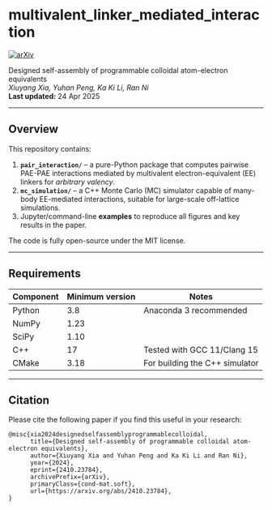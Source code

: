 # multivalent_linker_mediated_interaction
[![arXiv](https://img.shields.io/badge/arXiv-2410.23784-b31b1b.svg)](https://arxiv.org/abs/2410.23784)

Designed self-assembly of programmable colloidal atom-electron equivalents  
*Xiuyang Xia, Yuhan Peng, Ka Ki Li, Ran Ni*  
**Last updated:** 24 Apr 2025

---

## Overview
This repository contains:

1. **`pair_interaction/`** – a pure-Python package that computes pairwise PAE-PAE interactions mediated by multivalent electron-equivalent (EE) linkers for *arbitrary valency*.
2. **`mc_simulation/`** – a C++ Monte Carlo (MC) simulator capable of many-body EE-mediated interactions, suitable for large-scale off-lattice simulations.
3. Jupyter/command-line **examples** to reproduce all figures and key results in the paper.

The code is fully open-source under the MIT license.

---

## Requirements
| Component | Minimum version | Notes |
|-----------|-----------------|-------|
| Python    | 3.8             | Anaconda 3 recommended |
| NumPy     | 1.23            | |
| SciPy     | 1.10            | |
| C++       | 17              | Tested with GCC 11/Clang 15 |
| CMake     | 3.18            | For building the C++ simulator |

---

## Citation

Please cite the following paper if you find this useful in your research:
```
@misc{xia2024designedselfassemblyprogrammablecolloidal,
      title={Designed self-assembly of programmable colloidal atom-electron equivalents}, 
      author={Xiuyang Xia and Yuhan Peng and Ka Ki Li and Ran Ni},
      year={2024},
      eprint={2410.23784},
      archivePrefix={arXiv},
      primaryClass={cond-mat.soft},
      url={https://arxiv.org/abs/2410.23784}, 
}
```
